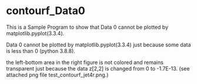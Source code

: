 # contourf_Data0
This is a Sample Program to show that Data 0 cannot be plotted by matplotlib.pyplot(3.3.4).

Data 0 cannot be plotted by matplotlib.pyplot(3.3.4) just because some data is less than 0 (python 3.8.8).

the left-bottom area in the right figure is not colored and remains transparent just because the data z[2,2] is changed from 0 to -1.7E-13.
(see attached png file test_contourf_jet4r.png.)
